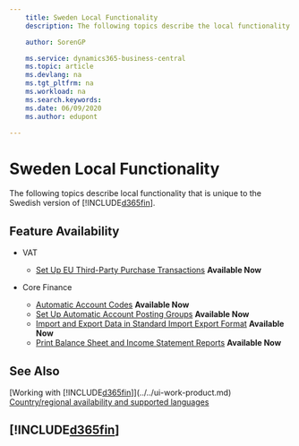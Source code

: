 ```yaml
---
    title: Sweden Local Functionality
    description: The following topics describe the local functionality in the Swedish version of Business Central.

    author: SorenGP

    ms.service: dynamics365-business-central
    ms.topic: article
    ms.devlang: na
    ms.tgt_pltfrm: na
    ms.workload: na
    ms.search.keywords:
    ms.date: 06/09/2020
    ms.author: edupont

---
```

# Sweden Local Functionality

The following topics describe local functionality that is unique to the Swedish version of [!INCLUDE[d365fin](../../includes/d365fin_md.md)].  

## Feature Availability  

* VAT
    * [Set Up EU Third-Party Purchase Transactions](how-to-set-up-eu-third-party-purchase-transactions.md) **Available Now**

* Core Finance
    * [Automatic Account Codes](automatic-account-codes.md) **Available Now**
    * [Set Up Automatic Account Posting Groups](how-to-set-up-automatic-account-posting-groups.md)  **Available Now**
    * [Import and Export Data in Standard Import Export Format](how-to-import-and-export-data-in-standard-import-export-format.md) **Available Now**  
    * [Print Balance Sheet and Income Statement Reports](how-to-print-balance-sheet-and-income-statement-reports.md) **Available Now**  

## See Also

[Working with [!INCLUDE[d365fin](../../includes/d365fin_md.md)]](../../ui-work-product.md)  
[Country/regional availability and supported languages](/dynamics365/business-central/dev-itpro/compliance/apptest-countries-and-translations)  

## [!INCLUDE[d365fin](../../includes/free_trial_md.md)]  
